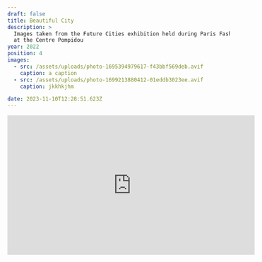 ```yaml
---
draft: false
title: Beautiful City
description: >
  Images taken from the Future Cities exhibition held during Paris Fashion Week
  at the Centre Pompidou
year: 2022
position: 4
images:
  - src: /assets/uploads/photo-1695394979617-f43bbf569deb.avif
    caption: a caption
  - src: /assets/uploads/photo-1699213880412-01eddb3023ee.avif
    caption: jkkhkjhm

date: 2023-11-10T12:28:51.623Z
---
```


<iframe width="560" height="315" src="https://www.youtube.com/embed/bbgYzPBe4b4?si=mFQD-oLUlZj9qX2y" title="YouTube video player" frameborder="0" allow="accelerometer; autoplay; clipboard-write; encrypted-media; gyroscope; picture-in-picture; web-share" allowfullscreen></iframe>